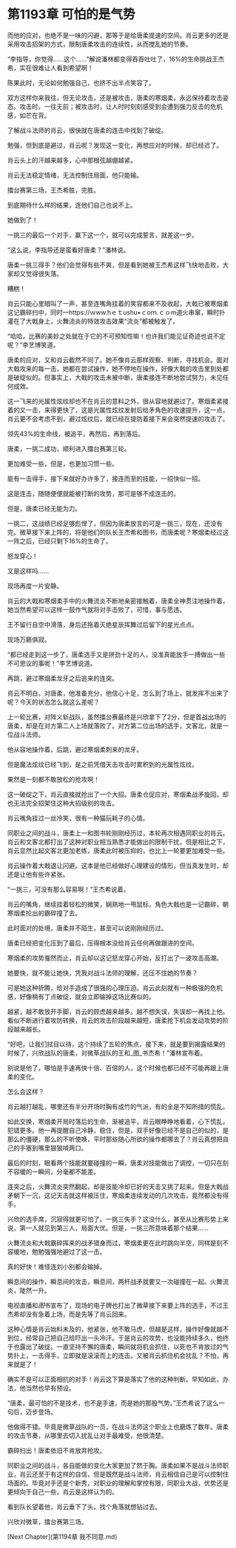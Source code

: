 # 第1193章 可怕的是气势

而他的应对，也绝不是一味的闪避，那等于是给唐柔提速的空间。肖云更多的还是采用攻击招架的方式，限制唐柔攻击的连续性，从而搅乱她的节奏。

“李指导，你觉得……这个……”解说潘林都变得吞吞吐吐了，16%的生命挑战王杰希，实在很难让人看到希望啊！

陈果此时，无论如何勉强自己，也挤不出半点笑容了。

双方这样你来我往，但无论攻击，还是被攻击，唐柔的寒烟柔，永远保持着攻击姿态。攻击时，一往无前；被攻击时，让人时时刻刻感受到会遭到强力反击的危机感，如芒在背。

了解战斗法师的肖云，很快就在唐柔的连击中找到了破绽。

勉强，但到底是避过，肖云呢？发现这一变化，再想应对的时候，却已经迟了。

肖云头上的汗越来越多，心中那根弦越绷越紧。

肖云无法稳定情绪，无法控制住局面，他只能输。

擂台赛第三场，王杰希胜，完胜。

到底期待什么样的结果，连他们自己也说不上。

她做到了！

一挑三的最后一个对手，赢下这一个，就可以完成誓言，就差这一步。

“这么说，李指导还是蛮看好唐柔？”潘林说。

唐柔一挑三得手？他们会觉得有些不爽，但是看到她被王杰希这样飞快地击败，大家却又觉得很失落。

糟糕！

肖云只能心里暗叫了一声，甚至连嘴角挂着的笑容都来不及收起，大戟已被寒烟柔这记霸碎扫中，同时一https://ｗww.hｅｔushu•ｃoｍ.ｃｏm道火串窜，瞬时扑灌在了大戟身上，火舞流炎的特效攻击效果“流炎”都被触发了。

“哈哈，比赛的美妙之处就在于它的不可预知性嘛！也许我们能见证奇迹也说不定呢？”李艺博笑道。

唐柔的应对，又和肖云截然不同了。她不像肖云那样观察、判断，寻找机会。面对大戟攻来的每一击，她都在尝试操作，她不停地在操作，好像大戟的攻击里到处都是破绽似的。但事实上，大戟的攻击未被中断，唐柔接连不断地尝试努力，未见任何成效。

这一飞来的光属性炫纹却也不在肖云的意料之外，很从容地就避过了。寒烟柔紧接着的又一击，来得更快了，这是光属性炫纹发射后给矛角色的攻速提升，这一点，肖云更不会考虑不到，避过炫纹后，就已经在提防着接下来会突然提速的攻击了。

领先43%的生命线，被追平，再然后，再到落后。

唐柔，一挑二成功，顺利进入擂台赛第三轮。

更加难受一些，但是，也更加习惯一些。

能有一击得手，接下来就好办许多了，接连而至的技能，一招快似一招。

这是连击，随随便便就能被打断的攻势，那可是够不成连击的。

但是，唐柔已经无能为力。

一挑二，这战绩已经足够彪悍了，但因为唐柔放言的可是一挑三，现在，还没有完。微草接下来上阵的，将是他们的队长王杰希和图书，而唐柔呢？寒烟柔经过这一阵之后，已经只剩下16%的生命了。

怒龙穿心！

又是这样吗……

现场再度一片安静。

肖云的大戟和寒烟柔手中的火舞流炎不断地亲密接触着，唐柔全神贯注地操作着，她当然希望可以这样一鼓作气就将对手击败了，可惜，事与愿违。

王不留行自空中滑落，身后还拖着灭绝星辰挥舞过后留下的星光点点。

现场万籁俱寂。

“都已经走到这一步了，唐柔选手又是拼劲十足的人，没准真能放手一搏做出一些不可思议的事呢！”李艺博说道。

再跳，避过寒烟柔龙牙之后追来的连突。

肖云不明白，对唐柔，他准备充分，他信心十足，怎么到了场上，就发挥不出来了呢？今天的状态怎么就这么差呢？

上一轮比赛，对阵义斩战队，虽然擂台赛最终是兴欣拿下了2分，但是首战出场的唐柔，却是在对方第二人上场就落败了。对方第二位出场的选手，文客北，就是一位战斗法师。

他从容地操作着，后跳，避过寒烟柔刺来的龙牙。

但是魔法炫纹已经飞到，是之前凭借天击攻击时累积到的光属性炫纹。

果然是一刻都不敢放松的抢攻啊！

这一破绽之下，肖云直接就抢出了一个大招。唐柔仓促应对，寒烟柔战矛旋回，却也无法完全招架住这种大招级别的攻击。

肖云嘴角挂过一丝冷笑，很有一种猫玩耗子的心情。

同职业之间的战斗，唐柔上一和图书轮刚刚经历过，本轮再次相遇同职业的肖云。肖云和文客北都打出了这种对职业相当熟悉才能做出的限制干扰，但是相比之下，肖云显然比起文客北更加老练，唐柔此时被压抑的，也比上一轮要更加难受一些。

肖云操作着大戟退让闪避。这本是他已经做好心理建设的情形，但当真发生时，却还是让他有些许紧张。

“一挑三，可没有那么容易啊！”王杰希说着。

肖云的嘴角，继续挂着轻松的微笑，娴熟地一甩鼠标，角色大戟也是一记霸碎，朝寒烟柔抡出的霸碎撞了去。

此时面对的处境，唐柔并不陌生，甚至可以说刚刚经历过。

唐柔已经把变化压到了最后，压得根本没给肖云任何再做跟进的空间。

寒烟柔的攻势戛然而止，肖云却以这记怒龙穿心开始，反打出了一波攻击高潮。

她要快，就不能让她快，凭我对战斗法师的理解，还压不住她的节奏？

可是她这种折腾，给对手造成了很强的心理压迫。肖云此刻就有一种极强的危机感，好像稍有丁点破绽，就会立即输掉这场比赛似的。

越紧，越不敢放开手脚，肖云的顾虑越来越多。越不想失误，失误却一再找上他。看似不断进行着攻防转换，肖云的攻击阶段越来越短，唐柔抢下机会发动攻势的阶段越来越长。

“好吧，让我们拭目以待，这个持续了五轮的焦点，接下来，就是要到揭露结果的时候了，兴欣战队的唐柔，对微草战队的王和_图_书杰希！”潘林宣布着。

别说是他了，哪怕是手速再快十倍、百倍的人，这个时候也都已经不可能再跟上唐柔的变化。

怎么会这样？

肖云越打越乱，哪里还有半分开场时胸有成竹的气派，有的全是不知所措的慌乱。

如此交换，寒烟柔开局时落后的生命，渐被追平，肖云眼睁睁地看着，心下慌乱，犯错更多。他一再提醒自己冷静，稳住，但是，双手好像已经不是自己的似的，是那么的僵硬，那么的不听使唤，平时那些随心所欲的操作都哪去了？肖云真想把自己的手塞到嘴里狠狠啃两口。

最后的时刻，眼看两个技能就要碰撞的一瞬，唐柔对技能做出了调控，一切只在刻不容缓的一瞬间，分毫都不能差。

连突之后，火舞流炎突然翻起，却是技能冷却已好的天击又挑了起来。但是大戟战矛朝下一沉，这记天击就这样被压住，寒烟柔连续发动的几次攻击，竟然都没有得手。

兴欣的选手席，沉寂得就更可怕了。一挑三失手？这没什么，甚至从比赛形势上来说，第一人就见到第三人，局面大优。但是，一挑三所意味着那个结果……

火舞流炎和大戟霸碎挥来的战矛错身而过，寒烟柔更在此时跳向半空，同样是刻不容缓地，勉勉强强地避过了这一击。

真的好快！难怪连刘小别都会输掉。

瞬息间的操作，瞬息间的攻击，瞬息间，两杆战矛就要又一次碰撞在一起。火舞流炎，陡然一升。

电视直播和*图*书宣布了，现场的电子牌也打出了微草接下来要上阵的选手，不过王杰希却没有急着上场，而是先等了肖云回来。

这种心情是肖云始料未及的，他紧张，他不敢马虎，但越是这样，操作好像就越不到位，经常自己把自己给吓出一头冷汗。于是肖云的攻势，也没能持续多久，他终于也露出了破绽。一直坚持不懈的唐柔，瞬间就将机会抓住，以死也不肯放过的气势扑上，一击得手，立即就是滚滚而上的连击。又被肖云抓住机会扰乱？不怕，再来就是了！

确实不是可以正面相抗的对手！肖云这下算是落实了他的这种判断。早知如此，办法，他当然也早有预设。

“唐柔，最可怕的不是技术，也不是手速，而是她的那股气势。”王杰希说了这么一句后，迈步登场。

他做得不错。毕竟是微草战队的一员，在战斗法师这个职业上也磨炼了数年。唐柔的攻击节奏，从哪里去切入扰乱让对手最难受，他很清楚。

霸碎扫出！唐柔依旧不肯放弃抢攻。

同职业之间的战斗，各自能做的变化大家更加了然于胸。唐柔如果不是战斗法师职业，肖云还至于有这样的自信，但是既然是战斗法师，肖云相信自己是可以控制住场面的。毕竟对手还是个新秀，对职业的理解和掌控有限，同职业大战，优势还是更倾向于自己一些，肖云是这样认为的。

看到队长望着他，肖云垂下了头，找个角落就想钻过去。

兴欣对微草，擂台赛第三场。



[Next Chapter](第1194章 我不同意.md)